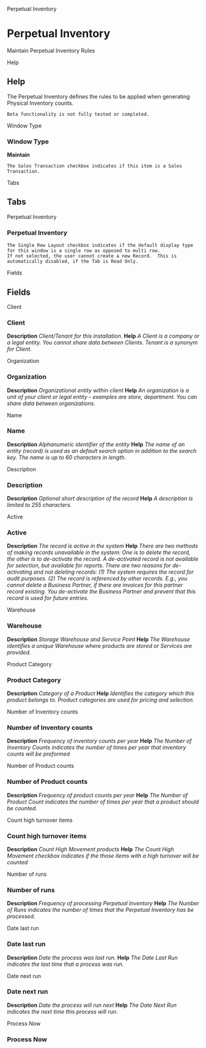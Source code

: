 
Perpetual Inventory
# Perpetual Inventory


Maintain Perpetual Inventory Rules

Help
## Help

The Perpetual Inventory defines the rules to be applied when generating Physical Inventory counts.

```
Beta functionality is not fully tested or completed.
```
Window Type
### Window Type

**Maintain**

```
The Sales Transaction checkbox indicates if this item is a Sales Transaction.
```

Tabs
## Tabs


Perpetual Inventory
### Perpetual Inventory


```
The Single Row Layout checkbox indicates if the default display type for this window is a single row as opposed to multi row.
If not selected, the user cannot create a new Record.  This is automatically disabled, if the Tab is Read Only.
```
Fields
## Fields


Client
### Client

**Description**
 *Client/Tenant for this installation.*
**Help**
 *A Client is a company or a legal entity. You cannot share data between Clients. Tenant is a synonym for Client.*

Organization
### Organization

**Description**
 *Organizational entity within client*
**Help**
 *An organization is a unit of your client or legal entity - examples are store, department. You can share data between organizations.*

Name
### Name

**Description**
 *Alphanumeric identifier of the entity*
**Help**
 *The name of an entity (record) is used as an default search option in addition to the search key. The name is up to 60 characters in length.*

Description
### Description

**Description**
 *Optional short description of the record*
**Help**
 *A description is limited to 255 characters.*

Active
### Active

**Description**
 *The record is active in the system*
**Help**
 *There are two methods of making records unavailable in the system: One is to delete the record, the other is to de-activate the record. A de-activated record is not available for selection, but available for reports.
There are two reasons for de-activating and not deleting records:
(1) The system requires the record for audit purposes.
(2) The record is referenced by other records. E.g., you cannot delete a Business Partner, if there are invoices for this partner record existing. You de-activate the Business Partner and prevent that this record is used for future entries.*

Warehouse
### Warehouse

**Description**
 *Storage Warehouse and Service Point*
**Help**
 *The Warehouse identifies a unique Warehouse where products are stored or Services are provided.*

Product Category
### Product Category

**Description**
 *Category of a Product*
**Help**
 *Identifies the category which this product belongs to.  Product categories are used for pricing and selection.*

Number of Inventory counts
### Number of Inventory counts

**Description**
 *Frequency of inventory counts per year*
**Help**
 *The Number of Inventory Counts indicates the number of times per year that inventory counts will be preformed*

Number of Product counts
### Number of Product counts

**Description**
 *Frequency of product counts per year*
**Help**
 *The Number of Product Count indicates the number of times per year that a product should be counted.*

Count high turnover items
### Count high turnover items

**Description**
 *Count High Movement products*
**Help**
 *The Count High Movement checkbox indicates if the those items with a high turnover will be counted*

Number of runs
### Number of runs

**Description**
 *Frequency of processing Perpetual Inventory*
**Help**
 *The Number of Runs indicates the number of times that the Perpetual Inventory has be processed.*

Date last run
### Date last run

**Description**
 *Date the process was last run.*
**Help**
 *The Date Last Run indicates the last time that a process was run.*

Date next run
### Date next run

**Description**
 *Date the process will run next*
**Help**
 *The Date Next Run indicates the next time this process will run.*

Process Now
### Process Now

